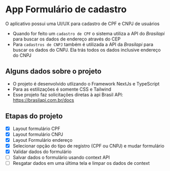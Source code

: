 # App Formulário de cadastro

O aplicativo possui uma UI/UX para cadastro de CPF e CNPJ de usuários

- Quando for feito um `cadastro de CPF` o sistema utiliza a API do _Brasilapi_ para buscar os dados de endereço através do CEP
- Para `cadastros de CNPJ` também é utilizada a API da _Brasilapi_ para buscar os dados do CNPJ. Ela trás todos os dados inclusive endereço do CNPJ

## Alguns dados sobre o projeto

- O projeto é desenvolvido utlizando o Framework NextJs e TypeScript
- Para as estilizações é somente CSS e Tailwind
- Esse projeto faz solicitações diretas à api Brasil API: https://brasilapi.com.br/docs

## Etapas do projeto

- [x] Layout formulário CPF
- [x] Layout formulário CNPJ
- [x] Layout Formulário endereço
- [x] Selecionar opção do tipo de registro (CPF ou CNPJ) e mudar formulário
- [x] Validar dados do formulário
- [ ] Salvar dados o formulário usando context API
- [ ] Resgatar dados em uma última tela e limpar os dados de context
